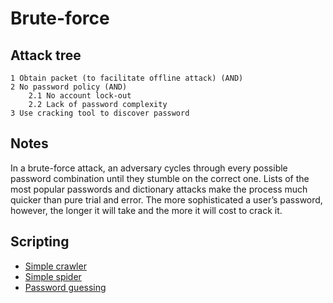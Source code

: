 # Brute-force

## Attack tree

```text
1 Obtain packet (to facilitate offline attack) (AND)
2 No password policy (AND)
    2.1 No account lock-out
    2.2 Lack of password complexity
3 Use cracking tool to discover password 
```

## Notes

In a brute-force attack, an adversary cycles through every possible password combination until they stumble on the correct one. Lists of the most popular passwords and dictionary attacks make the process much quicker than pure trial and error. The more sophisticated a user’s password, however, the longer it will take and the more it will cost to crack it.

## Scripting

* [Simple crawler](https://github.com/tymyrddin/reomais/blob/main/crawler)
* [Simple spider](https://github.com/tymyrddin/reomais/blob/main/spider)
* [Password guessing](https://github.com/tymyrddin/reomais/blob/main/password_guessing)
